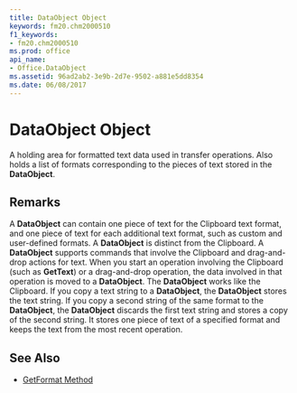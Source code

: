 ```yaml
---
title: DataObject Object
keywords: fm20.chm2000510
f1_keywords:
- fm20.chm2000510
ms.prod: office
api_name:
- Office.DataObject
ms.assetid: 96ad2ab2-3e9b-2d7e-9502-a881e5dd8354
ms.date: 06/08/2017
---
```



# DataObject Object



A holding area for formatted text data used in transfer operations. Also holds a list of formats corresponding to the pieces of text stored in the **DataObject**.

## Remarks

A  **DataObject** can contain one piece of text for the Clipboard text format, and one piece of text for each additional text format, such as custom and user-defined formats.
A  **DataObject** is distinct from the Clipboard. A **DataObject** supports commands that involve the Clipboard and drag-and-drop actions for text. When you start an operation involving the Clipboard (such as **GetText**) or a drag-and-drop operation, the data involved in that operation is moved to a **DataObject**.
The  **DataObject** works like the Clipboard. If you copy a text string to a **DataObject**, the **DataObject** stores the text string. If you copy a second string of the same format to the **DataObject**, the **DataObject** discards the first text string and stores a copy of the second string. It stores one piece of text of a specified format and keeps the text from the most recent operation.

## See Also

- [GetFormat Method](./getformat-method.md)
